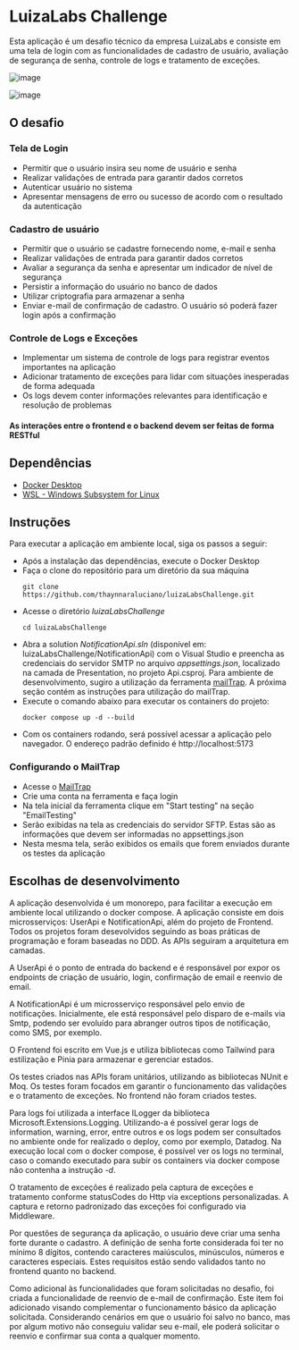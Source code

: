 # LuizaLabs Challenge

Esta aplicação é um desafio técnico da empresa LuizaLabs e consiste em uma tela de login com as funcionalidades de cadastro de usuário, avaliação de segurança de senha, controle de logs e tratamento de exceções.

![image](https://github.com/user-attachments/assets/42de2014-6ce0-495e-990a-cfa2d3a9edc1)

![image](https://github.com/user-attachments/assets/d59cc38a-05c9-4cec-a887-1cf53f39293f)

## O desafio
### Tela de Login
* Permitir que o usuário insira seu nome de usuário e senha
* Realizar validações de entrada para garantir dados corretos
* Autenticar usuário no sistema
* Apresentar mensagens de erro ou sucesso de acordo com o resultado da autenticação

### Cadastro de usuário
* Permitir que o usuário se cadastre fornecendo nome, e-mail e senha
* Realizar validações de entrada para garantir dados corretos
* Avaliar a segurança da senha e apresentar um indicador de nível de segurança
* Persistir a informação do usuário no banco de dados
* Utilizar criptografia para armazenar a senha
* Enviar e-mail de confirmação de cadastro. O usuário só poderá fazer login após a confirmação

### Controle de Logs e Exceções
* Implementar um sistema de controle de logs para registrar eventos importantes na aplicação
* Adicionar tratamento de exceções para lidar com situações inesperadas de forma adequada
* Os logs devem conter informações relevantes para identificação e resolução de problemas

#### As interações entre o frontend e o backend devem ser feitas de forma RESTful

## Dependências
* [Docker Desktop](https://www.docker.com/products/docker-desktop/)
* [WSL - Windows Subsystem for Linux](https://learn.microsoft.com/pt-br/windows/wsl/install)

## Instruções 
Para executar a aplicação em ambiente local, siga os passos a seguir: 

* Após a instalação das dependências, execute o Docker Desktop
* Faça o clone do repositório para um diretório da sua máquina
    ```
    git clone https://github.com/thaynnaraluciano/luizaLabsChallenge.git
    ```
* Acesse o diretório *luizaLabsChallenge*
    ```
    cd luizaLabsChallenge
    ```
* Abra a solution *NotificationApi.sln* (disponível em: luizaLabsChallenge/NotificationApi) com o Visual Studio e preencha as credenciais do servidor SMTP no arquivo *appsettings.json*, localizado na camada de Presentation, no projeto Api.csproj. Para ambiente de desenvolvimento, sugiro a utilização da ferramenta [mailTrap](https://mailtrap.io/). A próxima seção contém as instruções para utilização do mailTrap.
* Execute o comando abaixo para executar os containers do projeto: 
    ```
    docker compose up -d --build
    ```
* Com os containers rodando, será possível acessar a aplicação pelo navegador. O endereço padrão definido é http://localhost:5173

### Configurando o MailTrap
* Acesse o [MailTrap]("https://mailtrap.io/")
* Crie uma conta na ferramenta e faça login
* Na tela inicial da ferramenta clique em "Start testing" na seção "EmailTesting"
* Serão exibidas na tela as credenciais do servidor SFTP. Estas são as informações que devem ser informadas no appsettings.json
* Nesta mesma tela, serão exibidos os emails que forem enviados durante os testes da aplicação

## Escolhas de desenvolvimento


A aplicação desenvolvida é um monorepo, para facilitar a execução em ambiente local utilizando o docker compose. A aplicação consiste em dois microsserviços: UserApi e NotificationApi, além do projeto de Frontend. Todos os projetos foram desevolvidos seguindo as boas práticas de programação e foram baseadas no DDD. As APIs seguiram a arquitetura em camadas.

A UserApi é o ponto de entrada do backend e é responsável por expor os endpoints de criação de usuário, login, confirmação de email e reenvio de email. 

A NotificationApi é um microsserviço responsável pelo envio de notificações. Inicialmente, ele está responsável pelo disparo de e-mails via Smtp, podendo ser evoluído para abranger outros tipos de notificação, como SMS, por exemplo.

O Frontend foi escrito em Vue.js e utiliza bibliotecas como Tailwind para estilização e Pinia para armazenar e gerenciar estados.

Os testes criados nas APIs foram unitários, utilizando as bibliotecas NUnit e Moq. Os testes foram focados em garantir o funcionamento das validações e o tratamento de exceções. No frontend não foram criados testes.

Para logs foi utilizada a interface ILogger da biblioteca Microsoft.Extensions.Logging. Utilizando-a é possível gerar logs de information, warning, error, entre outros e os logs podem ser consultados no ambiente onde for realizado o deploy, como por exemplo, Datadog. Na execução local com o docker compose, é possível ver os logs no terminal, caso o comando executado para subir os containers via docker compose não contenha a instrução *-d*.

O tratamento de exceções é realizado pela captura de exceções e tratamento conforme statusCodes do Http via exceptions personalizadas. A captura e retorno padronizado das exceções foi configurado via Middleware.

Por questões de segurança da aplicação, o usuário deve criar uma senha forte durante o cadastro. A definição de senha forte considerada foi ter no mínimo 8 dígitos, contendo caracteres maiúsculos, minúsculos, números e caracteres especiais. Estes requisitos estão sendo validados tanto no frontend quanto no backend.

Como adicional às funcionalidades que foram solicitadas no desafio, foi criada a funcionalidade de reenvio de e-mail de confirmação. Este item foi adicionado visando complementar o funcionamento básico da aplicação solicitada. Considerando cenários em que o usuário foi salvo no banco, mas por algum motivo não conseguiu validar seu e-mail, ele poderá solicitar o reenvio e confirmar sua conta a qualquer momento.
